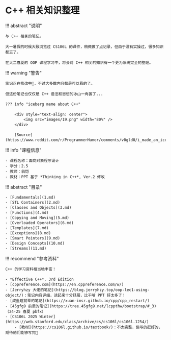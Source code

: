 # C++ 相关知识整理

!!! abstract "说明"

    与 C++ 相关的笔记。
    
    大一暑假的时候大致浏览过 CS106L 的课件，稍微做了点记录，但由于没有实操过，很多知识都忘了。

    在大二春夏的 OOP 课程学习中，将会对 C++ 相关的知识有一个更为系统完全的整理。

!!! warning "警告"

    笔记正在修改中🚧，不过大多数内容都是可以看的了。

    但这份笔记也仅仅是 C++ 语法和思想的冰山一角罢了...

    ??? info "iceberg meme about C++"

        <div style="text-align: center">
            <img src="images/19.png" width="80%" />
        </div>

        [Source](https://www.reddit.com/r/ProgrammerHumor/comments/v0gld0/i_made_an_iceberg_meme_about_c_and_all_its/)


!!! info "课程信息"

    - 课程名称：面向对象程序设计
    - 学分：2.5
    - 教师：翁恺
    - 教材：PPT 基于 *Thinking in C++*, Ver.2 修改 


!!! abstract "目录"

    - [Fundamentals](1.md)
    - [STL Containers](2.md)
    - [Classes and Objects](3.md)
    - [Functions](4.md)
    - [Copying and Moving](5.md)
    - [Overloaded Operators](6.md)
    - [Templates](7.md)
    - [Exceptions](8.md)
    - [Smart Pointers](9.md)
    - [Design Concepts](10.md)
    - [Streams](11.md)

!!! recommend "参考资料"

    C++ 的学习资料相当地丰富！

    - *Effective C++*, 3rd Edition
    - [cppreference.com](https://en.cppreference.com/w/)
    - [Jerryhzy 大佬的笔记](https://blog.jerryhzy.top/oop-lec1-using-object/)：笔记内容详细，读起来十分舒服，比干啃 PPT 好太多了！
    - [咸鱼暄前辈的笔记](https://xuan-insr.github.io/cpp/cpp_restart/)
    - [45gfg9 前辈的笔记](https://tree.45gfg9.net/lcppthw/bootstrap/#_3)（24-25 春夏 pbfx）
    - [CS106L 2025 Winter](https://web.stanford.edu/class/archive/cs/cs106l/cs106l.1254/)
        - [教材](https://cs106l.github.io/textbook/)：不太完整，但写的挺好的，期待他们能够写完🙏



